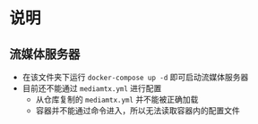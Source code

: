 # 说明

## 流媒体服务器
- 在该文件夹下运行 `docker-compose up -d` 即可启动流媒体服务器
- 目前还不能通过 `mediamtx.yml` 进行配置
  - 从仓库复制的 `mediamtx.yml` 并不能被正确加载
  -  容器并不能通过命令进入，所以无法读取容器内的配置文件